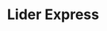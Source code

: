 ---
title: "Lider Express"
url: /las-condes/lider-express-avenida-isabel-la-catolica/
shop: supermercado
---